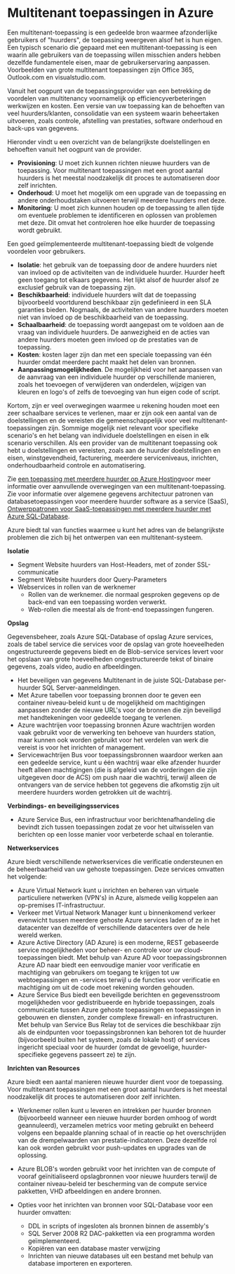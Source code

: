 <properties
    pageTitle="Patroon van meerdere huurder Web Application | Microsoft Azure"
    description="Overzichten van architectuur en ontwerppatronen waarin wordt beschreven hoe u een webtoepassing met meerdere huurder implementeren op Azure vinden."
    services=""
    documentationCenter=".net"
    authors="wadepickett" 
    manager="wpickett"
    editor=""/>

<tags
    ms.service="active-directory"
    ms.workload="identity"
    ms.tgt_pltfrm="na"
    ms.devlang="dotnet"
    ms.topic="article"
    ms.date="06/05/2015"
    ms.author="wpickett"/>

# <a name="multitenant-applications-in-azure"></a>Multitenant toepassingen in Azure

Een multitenant-toepassing is een gedeelde bron waarmee afzonderlijke gebruikers of "huurders", de toepassing weergeven alsof het is hun eigen. Een typisch scenario die gepaard met een multitenant-toepassing is een waarin alle gebruikers van de toepassing willen misschien anders hebben dezelfde fundamentele eisen, maar de gebruikerservaring aanpassen. Voorbeelden van grote multitenant toepassingen zijn Office 365, Outlook.com en visualstudio.com.

Vanuit het oogpunt van de toepassingsprovider van een betrekking de voordelen van multitenancy voornamelijk op efficiencyverbeteringen werkwijzen en kosten. Een versie van uw toepassing kan de behoeften van veel huurders/klanten, consolidatie van een systeem waarin beheertaken uitvoeren, zoals controle, afstelling van prestaties, software onderhoud en back-ups van gegevens.

Hieronder vindt u een overzicht van de belangrijkste doelstellingen en behoeften vanuit het oogpunt van de provider.

- **Provisioning**: U moet zich kunnen richten nieuwe huurders van de toepassing.  Voor multitenant toepassingen met een groot aantal huurders is het meestal noodzakelijk dit proces te automatiseren door zelf inrichten.
- **Onderhoud**: U moet het mogelijk om een upgrade van de toepassing en andere onderhoudstaken uitvoeren terwijl meerdere huurders met deze.
- **Monitoring**: U moet zich kunnen houden op de toepassing te allen tijde om eventuele problemen te identificeren en oplossen van problemen met deze. Dit omvat het controleren hoe elke huurder de toepassing wordt gebruikt.

Een goed geïmplementeerde multitenant-toepassing biedt de volgende voordelen voor gebruikers.

- **Isolatie**: het gebruik van de toepassing door de andere huurders niet van invloed op de activiteiten van de individuele huurder. Huurder heeft geen toegang tot elkaars gegevens. Het lijkt alsof de huurder alsof ze exclusief gebruik van de toepassing zijn.
- **Beschikbaarheid**: individuele huurders wilt dat de toepassing bijvoorbeeld voortdurend beschikbaar zijn gedefinieerd in een SLA garanties bieden. Nogmaals, de activiteiten van andere huurders moeten niet van invloed op de beschikbaarheid van de toepassing.
- **Schaalbaarheid**: de toepassing wordt aangepast om te voldoen aan de vraag van individuele huurders. De aanwezigheid en de acties van andere huurders moeten geen invloed op de prestaties van de toepassing.
- **Kosten**: kosten lager zijn dan met een speciale toepassing van één huurder omdat meerdere pacht maakt het delen van bronnen.
- **Aanpassingsmogelijkheden**. De mogelijkheid voor het aanpassen van de aanvraag van een individuele huurder op verschillende manieren, zoals het toevoegen of verwijderen van onderdelen, wijzigen van kleuren en logo's of zelfs de toevoeging van hun eigen code of script.

Kortom, zijn er veel overwegingen waarmee u rekening houden moet een zeer schaalbare services te verlenen, maar er zijn ook een aantal van de doelstellingen en de vereisten die gemeenschappelijk voor veel multitenant-toepassingen zijn. Sommige mogelijk niet relevant voor specifieke scenario's en het belang van individuele doelstellingen en eisen in elk scenario verschillen. Als een provider van de multitenant toepassing ook hebt u doelstellingen en vereisten, zoals aan de huurder doelstellingen en eisen, winstgevendheid, facturering, meerdere serviceniveaus, inrichten, onderhoudbaarheid controle en automatisering.

Zie [een toepassing met meerdere huurder op Azure Hosting][]voor meer informatie over aanvullende overwegingen van een multitenant-toepassing. Zie voor informatie over algemene gegevens architectuur patronen van databasetoepassingen voor meerdere huurder software as a service (SaaS), [Ontwerppatronen voor SaaS-toepassingen met meerdere huurder met Azure SQL-Database](./sql-database/sql-database-design-patterns-multi-tenancy-saas-applications.md). 

Azure biedt tal van functies waarmee u kunt het adres van de belangrijkste problemen die zich bij het ontwerpen van een multitenant-systeem.

**Isolatie**

- Segment Website huurders van Host-Headers, met of zonder SSL-communicatie
- Segment Website huurders door Query-Parameters
- Webservices in rollen van de werknemer
    - Rollen van de werknemer. die normaal gesproken gegevens op de back-end van een toepassing worden verwerkt.
    - Web-rollen die meestal als de front-end toepassingen fungeren.

**Opslag**

Gegevensbeheer, zoals Azure SQL-Database of opslag Azure services, zoals de tabel service die services voor de opslag van grote hoeveelheden ongestructureerde gegevens biedt en de Blob-service services levert voor het opslaan van grote hoeveelheden ongestructureerde tekst of binaire gegevens, zoals video, audio en afbeeldingen.

- Het beveiligen van gegevens Multitenant in de juiste SQL-Database per-huurder SQL Server-aanmeldingen.
- Met Azure tabellen voor toepassing bronnen door te geven een container niveau-beleid kunt u de mogelijkheid om machtigingen aanpassen zonder de nieuwe URL's voor de bronnen die zijn beveiligd met handtekeningen voor gedeelde toegang te verlenen.
- Azure wachtrijen voor toepassing bronnen Azure wachtrijen worden vaak gebruikt voor de verwerking ten behoeve van huurders station, maar kunnen ook worden gebruikt voor het verdelen van werk die vereist is voor het inrichten of management.
- Servicewachtrijen Bus voor toepassingsbronnen waardoor werken aan een gedeelde service, kunt u één wachtrij waar elke afzender huurder heeft alleen machtigingen (die is afgeleid van de vorderingen die zijn uitgegeven door de ACS) om push naar die wachtrij, terwijl alleen de ontvangers van de service hebben tot gegevens die afkomstig zijn uit meerdere huurders worden getrokken uit de wachtrij.


**Verbindings- en beveiligingsservices**

- Azure Service Bus, een infrastructuur voor berichtenafhandeling die bevindt zich tussen toepassingen zodat ze voor het uitwisselen van berichten op een losse manier voor verbeterde schaal en tolerantie.

**Netwerkservices**

Azure biedt verschillende netwerkservices die verificatie ondersteunen en de beheerbaarheid van uw gehoste toepassingen. Deze services omvatten het volgende:

- Azure Virtual Network kunt u inrichten en beheren van virtuele particuliere netwerken (VPN's) in Azure, alsmede veilig koppelen aan op-premises IT-infrastructuur.
- Verkeer met Virtual Network Manager kunt u binnenkomend verkeer evenwicht tussen meerdere gehoste Azure services laden of ze in het datacenter van dezelfde of verschillende datacenters over de hele wereld werken.
- Azure Active Directory (AD Azure) is een moderne, REST gebaseerde service mogelijkheden voor beheer- en controle voor uw cloud-toepassingen biedt. Met behulp van Azure AD voor toepassingsbronnen Azure AD naar biedt een eenvoudige manier voor verificatie en machtiging van gebruikers om toegang te krijgen tot uw webtoepassingen en -services terwijl u de functies voor verificatie en machtiging om uit de code moet rekening worden gehouden.
- Azure Service Bus biedt een beveiligde berichten en gegevensstroom mogelijkheden voor gedistribueerde en hybride toepassingen, zoals communicatie tussen Azure gehoste toepassingen en toepassingen in gebouwen en diensten, zonder complexe firewall- en infrastructuren. Met behulp van Service Bus Relay tot de services die beschikbaar zijn als de eindpunten voor toepassingsbronnen kan behoren tot de huurder (bijvoorbeeld buiten het systeem, zoals de lokale host) of services ingericht speciaal voor de huurder (omdat de gevoelige, huurder-specifieke gegevens passeert ze) te zijn.



**Inrichten van Resources**

Azure biedt een aantal manieren nieuwe huurder dient voor de toepassing. Voor multitenant toepassingen met een groot aantal huurders is het meestal noodzakelijk dit proces te automatiseren door zelf inrichten.

- Werknemer rollen kunt u leveren en intrekken per huurder bronnen (bijvoorbeeld wanneer een nieuwe huurder borden omhoog of wordt geannuleerd), verzamelen metrics voor meting gebruikt en beheerd volgens een bepaalde planning schaal of in reactie op het overschrijden van de drempelwaarden van prestatie-indicatoren. Deze dezelfde rol kan ook worden gebruikt voor push-updates en upgrades van de oplossing.
- Azure BLOB's worden gebruikt voor het inrichten van de compute of vooraf geïnitialiseerd opslagbronnen voor nieuwe huurders terwijl de container niveau-beleid ter bescherming van de compute service pakketten, VHD afbeeldingen en andere bronnen.
- Opties voor het inrichten van bronnen voor SQL-Database voor een huurder omvatten:

    -   DDL in scripts of ingesloten als bronnen binnen de assembly's
    -   SQL Server 2008 R2 DAC-pakketten via een programma worden geïmplementeerd.
    -   Kopiëren van een database master verwijzing
    -   Inrichten van nieuwe databases uit een bestand met behulp van database importeren en exporteren.



<!--links-->

[Een toepassing met meerdere huurder op Azure hosting]: http://msdn.microsoft.com/library/hh534480.aspx
[Designing Multitenant Applications on Azure]: http://msdn.microsoft.com/library/windowsazure/hh689716

